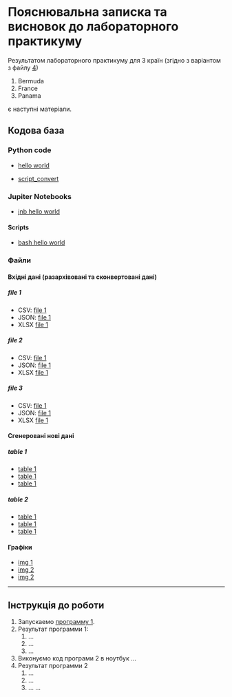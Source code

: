 # Пояснювальна записка та висновок до лабораторного практикуму

Результатом лабораторного практикуму для 3 країн (згідно з варіантом з файлу [4](labs/lab7/tasks.csv))

1. Bermuda
2. France
3. Panama

є наступні матеріали.

## Кодова база

### Python code

- [hello world](src/hello_world.py)

- [script_convert](labs/lab7/samples/script_convert.py)


### Jupiter Notebooks

- [jnb hello world](src/hello_world.jnb)

#### Scripts

- [bash hello world](src/hello_world.sh)

### Файли

#### Вхідні дані (разархівовані та сконвертовані дані)

##### file 1

- CSV: [file 1](data/file1link1.csv)
- JSON: [file 1](data/file1link1.json)
- XLSX [file 1](data/file1link1.xlsx)

##### file 2

- CSV: [file 1](data/file1link1.csv)
- JSON: [file 1](data/file1link1.json)
- XLSX [file 1](data/file1link1.xlsx)

##### file 3

- CSV: [file 1](data/file1link1.csv)
- JSON: [file 1](data/file1link1.json)
- XLSX [file 1](data/file1link1.xlsx)

#### Сгенеровані нові дані

##### table 1

- [table 1](data/file1link1.csv)
- [table 1](data/file1link1.xlsx)
- [table 1](data/file1link1.json)

##### table 2

- [table 1](data/file1link1.csv)
- [table 1](data/file1link1.xlsx)
- [table 1](data/file1link1.json)

#### Графіки

- [img 1](src/file1link1.jnb)
- [img 2](img/file1link2.png)
- [img 2](img/file1link2.jpg)

---

## Інструкція до роботи

1. Запускаемо [программу 1](src/hello_world.py).
2. Результат программи 1:
    1. ...
    2. ...
    3. ...
3. Виконуємо код програми 2 в ноутбук ...
4. Результат программи 2
    1. ...
    2. ...
    3. ...
       ...
